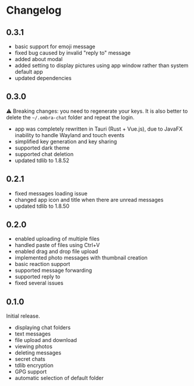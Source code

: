 # Changelog

## 0.3.1

* basic support for emoji message
* fixed bug caused by invalid "reply to" message
* added about modal
* added setting to display pictures using app window rather than system default app
* updated dependencies

## 0.3.0

⚠️ Breaking changes: you need to regenerate your keys. It is also better to delete the `~/.ombra-chat` folder and repeat the login.

* app was completely rewritten in Tauri (Rust + Vue.js), due to JavaFX inability to handle Wayland and touch events
* simplified key generation and key sharing
* supported dark theme
* supported chat deletion
* updated tdlib to 1.8.52

## 0.2.1

* fixed messages loading issue
* changed app icon and title when there are unread messages
* updated tdlib to 1.8.50

## 0.2.0

* enabled uploading of multiple files
* handled paste of files using Ctrl+V
* enabled drag and drop file upload
* implemented photo messages with thumbnail creation
* basic reaction support
* supported message forwarding
* supported reply to
* fixed several issues

## 0.1.0

Initial release.

* displaying chat folders
* text messages
* file upload and download
* viewing photos
* deleting messages
* secret chats
* tdlib encryption
* GPG support
* automatic selection of default folder
